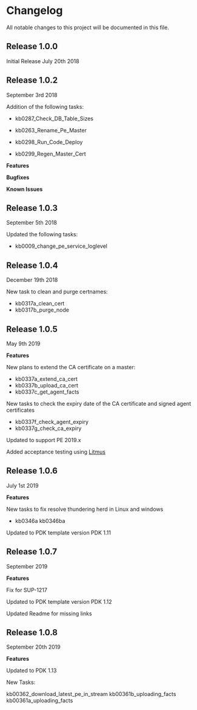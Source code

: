 # Changelog

All notable changes to this project will be documented in this file.

## Release 1.0.0

Initial Release July 20th 2018

## Release 1.0.2

September 3rd 2018

Addition of the following tasks:

- kb0287_Check_DB_Table_Sizes

- kb0263_Rename_Pe_Master

- kb0298_Run_Code_Deploy

- kb0299_Regen_Master_Cert

**Features**

**Bugfixes**

**Known Issues**

## Release 1.0.3

September 5th 2018

Updated the following tasks:

- kb0009_change_pe_service_loglevel

## Release 1.0.4

December 19th 2018

New task to clean and purge certnames:

- kb0317a_clean_cert
- kb0317b_purge_node

## Release 1.0.5

May 9th 2019

**Features**

New plans to extend the CA certificate on a master:

- kb0337a_extend_ca_cert
- kb0337b_upload_ca_cert
- kb0337c_get_agent_facts

New tasks to check the expiry date of the CA certificate and signed agent certificates

- kb0337f_check_agent_expiry
- kb0337g_check_ca_expiry

Updated to support PE 2019.x

Added acceptance testing using [Litmus](https://github.com/puppetlabs/puppet_litmus)

## Release 1.0.6

July 1st 2019

**Features**


New tasks to fix resolve thundering herd in Linux and windows

- kb0346a
  kb0346ba

Updated to PDK template version PDK 1.11

## Release 1.0.7

September 2019

**Features**


Fix for SUP-1217

Updated to PDK template version PDK 1.12

Updated Readme for missing links


## Release 1.0.8

September 20th 2019

**Features**

Updated to PDK 1.13

New Tasks:

kb00362_download_latest_pe_in_stream
kb00361b_uploading_facts
kb00361a_uploading_facts


